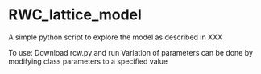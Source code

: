 # RWC_lattice_model

A simple python script to explore the model as described in XXX

To use:
Download rcw.py and run
Variation of parameters can be done by modifying class parameters to a specified value

